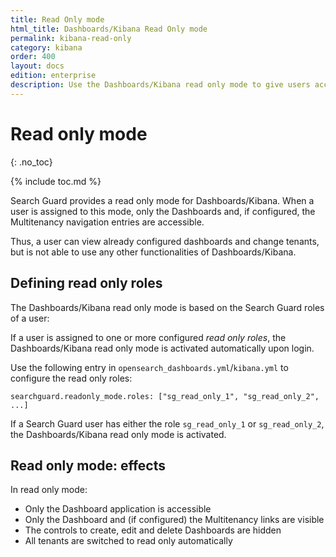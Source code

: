```yaml
---
title: Read Only mode
html_title: Dashboards/Kibana Read Only mode
permalink: kibana-read-only
category: kibana
order: 400
layout: docs
edition: enterprise
description: Use the Dashboards/Kibana read only mode to give users access to dashboards, but prevent them from accessing anything else.
---
```


# Read only mode
{: .no_toc}

{% include toc.md %}

Search Guard provides a read only mode for Dashboards/Kibana. When a user is assigned to this mode, only the Dashboards and, if configured, the Multitenancy navigation entries are accessible.

Thus, a user can view already configured dashboards and change tenants, but is not able to use any other functionalities of Dashboards/Kibana.

## Defining read only roles

The Dashboards/Kibana read only mode is based on the Search Guard roles of a user:

If a user is assigned to one or more configured *read only roles*, the Dashboards/Kibana read only mode is activated automatically upon login.

Use the following entry in `opensearch_dashboards.yml`/`kibana.yml` to configure the read only roles:

```
searchguard.readonly_mode.roles: ["sg_read_only_1", "sg_read_only_2", ...]
```

If a Search Guard user has either the role `sg_read_only_1` or `sg_read_only_2`, the Dashboards/Kibana read only mode is activated.

## Read only mode: effects

In read only mode:

* Only the Dashboard application is accessible
* Only the Dashboard and (if configured) the Multitenancy links are visible
* The controls to create, edit and delete Dashboards are hidden
* All tenants are switched to read only automatically